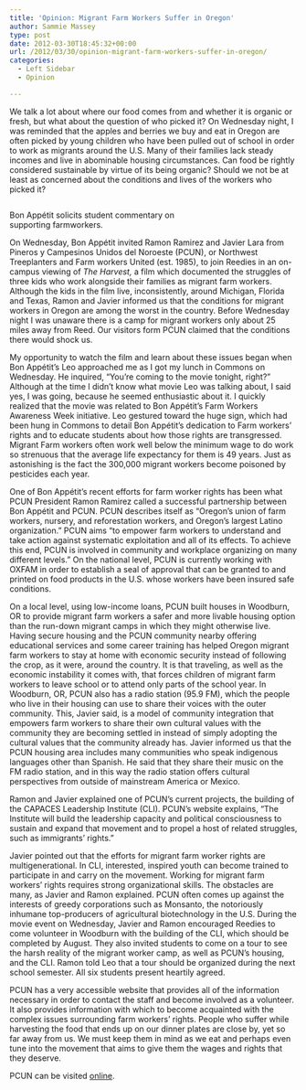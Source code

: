 ```yaml
---
title: 'Opinion: Migrant Farm Workers Suffer in Oregon'
author: Sammie Massey
type: post
date: 2012-03-30T18:45:32+00:00
url: /2012/03/30/opinion-migrant-farm-workers-suffer-in-oregon/
categories:
  - Left Sidebar
  - Opinion

---
```

We talk a lot about where our food comes from and whether it is organic or fresh, but what about the question of who picked it? On Wednesday night, I was reminded that the apples and berries we buy and eat in Oregon are often picked by young children who have been pulled out of school in order to work as migrants around the U.S. Many of their families lack steady incomes and live in abominable housing circumstances. Can food be rightly considered sustainable by virtue of its being organic? Should we not be at least as concerned about the conditions and lives of the workers who picked it?

<div id="attachment_1452" style="width: 310px" class="wp-caption alignright">
  <a href="http://www.reedquest.org/2012/03/opinion-migrant-farm-workers-suffer-in-oregon/farmworkers/" rel="attachment wp-att-1452"><img class="size-medium wp-image-1452" title="Farmworkers table" src="https://i2.wp.com/www.reedquest.org/wp-content/uploads/2012/03/farmworkers-300x225.jpg?resize=300%2C225" alt="" data-recalc-dims="1" /></a>
  
  <p class="wp-caption-text">
    Bon Appétit solicits student commentary on supporting farmworkers.
  </p>
</div>

On Wednesday, Bon Appétit invited Ramon Ramirez and Javier Lara from Pineros y Campesinos Unidos del Noroeste (PCUN), or Northwest Treeplanters and Farm workers United (est. 1985), to join Reedies in an on-campus viewing of _The Harvest,_ a film which documented the struggles of three kids who work alongside their families as migrant farm workers. Although the kids in the film live, inconsistently, around Michigan, Florida and Texas, Ramon and Javier informed us that the conditions for migrant workers in Oregon are among the worst in the country. Before Wednesday night I was unaware there is a camp for migrant workers only about 25 miles away from Reed. Our visitors form PCUN claimed that the conditions there would shock us.

My opportunity to watch the film and learn about these issues began when Bon Appétit&#8217;s Leo approached me as I got my lunch in Commons on Wednesday. He inquired, &#8220;You&#8217;re coming to the movie tonight, right?&#8221; Although at the time I didn&#8217;t know what movie Leo was talking about, I said yes, I was going, because he seemed enthusiastic about it. I quickly realized that the movie was related to Bon Appétit&#8217;s Farm Workers Awareness Week initiative. Leo gestured toward the huge sign, which had been hung in Commons to detail Bon Appétit&#8217;s dedication to Farm workers&#8217; rights and to educate students about how those rights are transgressed. Migrant Farm workers often work well below the minimum wage to do work so strenuous that the average life expectancy for them is 49 years. Just as astonishing is the fact the 300,000 migrant workers become poisoned by pesticides each year.

One of Bon Appétit&#8217;s recent efforts for farm worker rights has been what PCUN President Ramon Ramirez called a successful partnership between Bon Appétit and PCUN. PCUN describes itself as &#8220;Oregon&#8217;s union of farm workers, nursery, and reforestation workers, and Oregon&#8217;s largest Latino organization.&#8221; PCUN aims &#8220;to empower farm workers to understand and take action against systematic exploitation and all of its effects. To achieve this end, PCUN is involved in community and workplace organizing on many different levels.&#8221; On the national level, PCUN is currently working with OXFAM in order to establish a seal of approval that can be granted to and printed on food products in the U.S. whose workers have been insured safe conditions.

On a local level, using low-income loans, PCUN built houses in Woodburn, OR to provide migrant farm workers a safer and more livable housing option than the run-down migrant camps in which they might otherwise live. Having secure housing and the PCUN community nearby offering educational services and some career training has helped Oregon migrant farm workers to stay at home with economic security instead of following the crop, as it were, around the country. It is that traveling, as well as the economic instability it comes with, that forces children of migrant farm workers to leave school or to attend only parts of the school year. In Woodburn, OR, PCUN also has a radio station (95.9 FM), which the people who live in their housing can use to share their voices with the outer community. This, Javier said, is a model of community integration that empowers farm workers to share their own cultural values with the community they are becoming settled in instead of simply adopting the cultural values that the community already has. Javier informed us that the PCUN housing area includes many communities who speak indigenous languages other than Spanish. He said that they share their music on the FM radio station, and in this way the radio station offers cultural perspectives from outside of mainstream America or Mexico.

Ramon and Javier explained one of PCUN&#8217;s current projects, the building of the CAPACES Leadership Institute (CLI). PCUN&#8217;s website explains, &#8220;The Institute will build the leadership capacity and political consciousness to sustain and expand that movement and to propel a host of related struggles, such as immigrants’ rights.&#8221;

Javier pointed out that the efforts for migrant farm worker rights are multigenerational. In CLI, interested, inspired youth can become trained to participate in and carry on the movement. Working for migrant farm workers&#8217; rights requires strong organizational skills. The obstacles are many, as Javier and Ramon explained. PCUN often comes up against the interests of greedy corporations such as Monsanto, the notoriously inhumane top-producers of agricultural biotechnology in the U.S. During the movie event on Wednesday, Javier and Ramon encouraged Reedies to come volunteer in Woodburn with the building of the CLI, which should be completed by August. They also invited students to come on a tour to see the harsh reality of the migrant worker camp, as well as PCUN&#8217;s housing, and the CLI. Ramon told Leo that a tour should be organized during the next school semester. All six students present heartily agreed.

PCUN has a very accessible website that provides all of the information necessary in order to contact the staff and become involved as a volunteer. It also provides information with which to become acquainted with the complex issues surrounding farm workers&#8217; rights. People who suffer while harvesting the food that ends up on our dinner plates are close by, yet so far away from us. We must keep them in mind as we eat and perhaps even tune into the movement that aims to give them the wages and rights that they deserve.

PCUN can be visited [online][1].

 [1]: http://www.pcun.org/